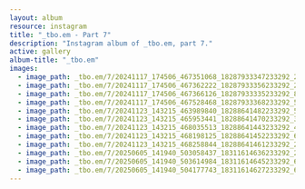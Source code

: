 ```yaml
---
layout: album
resource: instagram
title: "_tbo.em - Part 7"
description: "Instagram album of _tbo.em, part 7."
active: gallery
album-title: "_tbo.em"
images:
  - image_path: _tbo.em/7/20241117_174506_467351068_18287933347233292_2445347753626955077_n.jpg
  - image_path: _tbo.em/7/20241117_174506_467362222_18287933356233292_2108000447849822768_n.jpg
  - image_path: _tbo.em/7/20241117_174506_467366126_18287933335233292_8488508381044443802_n.jpg
  - image_path: _tbo.em/7/20241117_174506_467528468_18287933368233292_5232269648742824093_n.jpg
  - image_path: _tbo.em/7/20241123_143215_463989840_18288641482233292_5346258077724009819_n.jpg
  - image_path: _tbo.em/7/20241123_143215_465953441_18288641470233292_3750107593855434883_n.jpg
  - image_path: _tbo.em/7/20241123_143215_468035513_18288641443233292_4914377647732373357_n.jpg
  - image_path: _tbo.em/7/20241123_143215_468198125_18288641452233292_649831848560243428_n.jpg
  - image_path: _tbo.em/7/20241123_143215_468258844_18288641461233292_2042112918258741040_n.jpg
  - image_path: _tbo.em/7/20250605_141940_503058437_18311614636233292_2523463075054583327_n.jpg
  - image_path: _tbo.em/7/20250605_141940_503614984_18311614645233292_6157452765951031017_n.jpg
  - image_path: _tbo.em/7/20250605_141940_504177743_18311614627233292_6461562920039821228_n.jpg
---
```

